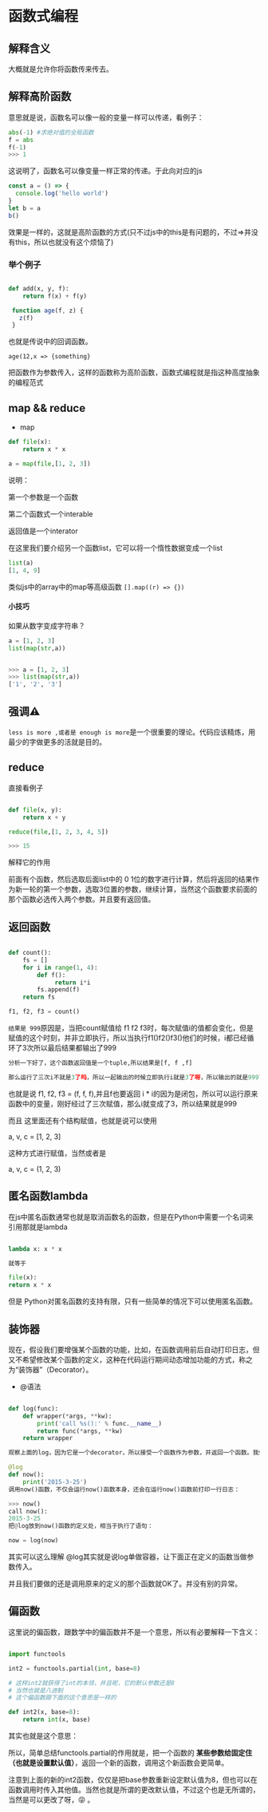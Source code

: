 # 函数式编程

## 解释含义

大概就是允许你将函数传来传去。

## 解释高阶函数

意思就是说，函数名可以像一般的变量一样可以传递，看例子：

```python
abs(-1) #求绝对值的全局函数
f = abs
f(-1)
>>> 1
```
这说明了，函数名可以像变量一样正常的传递。于此向对应的js

```javascript
const a = () => {
  console.log('hello world')
}
let b = a
b()
```
效果是一样的，这就是高阶函数的方式(只不过js中的this是有问题的，不过=>并没有this，所以也就没有这个烦恼了)

### 举个例子

```python

def add(x, y, f):
    return f(x) + f(y)

```

```javascript
 function age(f, z) {
   z(f)
 }
```

也就是传说中的回调函数。



`age(12,x => {something}`


把函数作为参数传入，这样的函数称为高阶函数，函数式编程就是指这种高度抽象的编程范式

## map && reduce

- map

```python
def file(x):
    return x * x

a = map(file,[1, 2, 3])

```

说明：

第一个参数是一个函数

第二个函数式一个interable

返回值是一个interator

在这里我们要介绍另一个函数list，它可以将一个惰性数据变成一个list

```python
list(a)
[1, 4, 9]

```

类似js中的array中的map等高级函数
`[].map((r) => {})`

#### 小技巧

如果从数字变成字符串？

```python
a = [1, 2, 3]
list(map(str,a))


>>> a = [1, 2, 3]
>>> list(map(str,a))
['1', '2', '3']

```

## 强调⚠️

`less is more ,或者是 enough is more`是一个很重要的理论。代码应该精炼，用最少的字做更多的活就是目的。

## reduce

直接看例子

```python

def file(x, y):
    return x + y

reduce(file,[1, 2, 3, 4, 5])

>>> 15


```

解释它的作用

前面有个函数，然后选取后面list中的 0 1位的数字进行计算，然后将返回的结果作为新一轮的第一个参数，选取3位置的参数，继续计算，当然这个函数要求前面的那个函数必选传入两个参数。并且要有返回值。

## 返回函数
```python

def count():
    fs = []
    for i in range(1, 4):
        def f():
             return i*i
        fs.append(f)
    return fs

f1, f2, f3 = count()

```

`结果是 999`原因是，当把count赋值给 f1 f2
f3时，每次赋值i的值都会变化，但是赋值的这个时刻，并非立即执行，所以当执行f1()f2()f3()他们的时候，i都已经循环了3次所以最后结果都输出了999

```python
分析一下好了，这个函数返回值是一个tuple,所以结果是[f, f ,f]

那么运行了三次i不就是3了吗，所以一起输出的时候立即执行i就是3了呀，所以输出的就是999了
```

也就是说
f1, f2, f3 = (f, f, f),并且f也要返回 i * i的因为是闭包，所以可以运行原来函数中的变量，刚好经过了三次赋值，那么i就变成了3，所以结果就是999

而且 这里面还有个结构赋值，也就是说可以使用

a, v, c = [1, 2, 3]

这种方式进行赋值，当然或者是

a, v, c = (1, 2, 3)

## 匿名函数lambda

在js中匿名函数通常也就是取消函数名的函数，但是在Python中需要一个名词来引用那就是lambda

```Python

lambda x: x * x

就等于

file(x):
return x * x

```

但是 Python对匿名函数的支持有限，只有一些简单的情况下可以使用匿名函数。

## 装饰器

现在，假设我们要增强某个函数的功能，比如，在函数调用前后自动打印日志，但又不希望修改某个函数的定义，这种在代码运行期间动态增加功能的方式，称之为“装饰器”（Decorator）。

- @语法

```Python

def log(func):
    def wrapper(*args, **kw):
        print('call %s():' % func.__name__)
        return func(*args, **kw)
    return wrapper

观察上面的log，因为它是一个decorator，所以接受一个函数作为参数，并返回一个函数。我们要借助Python的@语法，把decorator置于函数的定义处：

@log
def now():
    print('2015-3-25')
调用now()函数，不仅会运行now()函数本身，还会在运行now()函数前打印一行日志：

>>> now()
call now():
2015-3-25
把@log放到now()函数的定义处，相当于执行了语句：

now = log(now)
```
其实可以这么理解
@log其实就是说log单做容器，让下面正在定义的函数当做参数传入。

并且我们要做的还是调用原来的定义的那个函数就OK了。并没有别的异常。

## 偏函数

这里说的偏函数，跟数学中的偏函数并不是一个意思，所以有必要解释一下含义：

```python

import functools

int2 = functools.partial(int, base=8)

# 这样int2就获得了int的本领，并且呢，它的默认参数还是8
# 当然也就是八进制
# 这个偏函数跟下面的这个意思是一样的

def int2(x, base=8):
    return int(x, base)


```
其实也就是这个意思：

所以，简单总结functools.partial的作用就是，把一个函数的 **某些参数给固定住（也就是设置默认值）**，返回一个新的函数，调用这个新函数会更简单。

注意到上面的新的int2函数，仅仅是把base参数重新设定默认值为8，但也可以在函数调用时传入其他值。当然也就是所谓的更改默认值，不过这个也是无所谓的，当然是可以更改了呀，😝 。
